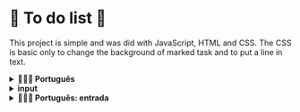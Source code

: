 # :construction: To do list :construction:

This project is simple and was did with JavaScript, HTML and CSS. The CSS is basic only to change the background of marked task and to put a line in text.

<details>
<summary><strong>🤷🏽‍♀️ Português</strong></summary><br />
  Esse projeto é simples e foi feito com JavaScript, HTML e CSS. O CSS é basico apenas par mudar o fundo, background, da tarefa marcada e colocar a linha no texto.
</details>

<details>
  <summary><strong> input </summary></strong> <br />
  The input receve a text, this text is a new task. In the side of input have a button with text 'adiciona', when this button is press, the input is cleaned and the task go to list.
</details>

<details>
  <summary><strong>🤷🏽‍♀️ Português: entrada</strong></summary><br />
  O input recebe text, esse texto representa a entrada de uma nova tarefa que deve ser feita, ao lado há um botão adiciona, assim que apertado, o input é limpo e tarefa enviada para lista.
</details>
